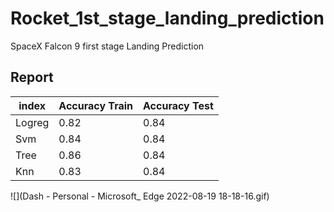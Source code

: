 # Rocket_1st_stage_landing_prediction
SpaceX  Falcon 9 first stage Landing Prediction

## Report
|index|Accuracy Train|Accuracy Test|
|---|---|---|
|Logreg|0\.82|0\.84|
|Svm|0\.84|0\.84|
|Tree|0\.86|0\.84|
|Knn|0\.83|0\.84|

![](Dash - Personal - Microsoft_ Edge 2022-08-19 18-18-16.gif)

